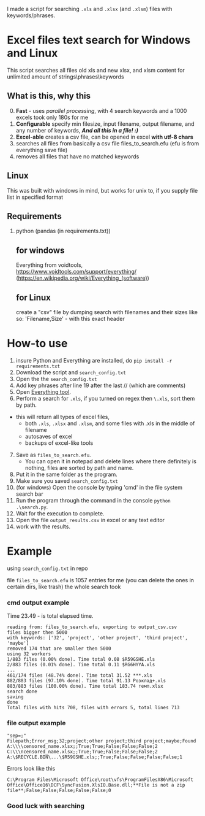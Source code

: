 I made a script for searching `.xls` and `.xlsx` (and `.xlsm`) files with keywords/phrases.

# Excel files text search for Windows and Linux
This script searches all files old xls and new xlsx, and xlsm content for unlimited amount of strings\phrases\keywords

  ## What is this, why this
  0. **Fast** - uses _parallel processing_, with 4 search keywords and a 1000 excels took only 180s for me
  1. **Configurable** specify min filesize, input filename, output filename, and any number of keywords, **_And all this in a file! :)_**
  2. **Excel-able** creates a csv file, can be opened in excel **with utf-8 chars**
  3. searches all files from basically a csv file files_to_search.efu (efu is from everything save file)
  5. removes all files that have no matched keywords


## Linux
This was built with windows in mind, but works for unix to, if you supply file list in specified format

## Requirements
1. python (pandas (in requirements.txt))

    ## for windows
    Everything from voidtools, https://www.voidtools.com/support/everything/
    (https://en.wikipedia.org/wiki/Everything_(software))

    ## for Linux 
    create a "csv" file by dumping search with filenames and their sizes like so:
    'Filename,Size' - with this exact header


# How-to use
1. insure Python and Everything are installed, do `pip install -r requirements.txt`
2. Download the script and `search_config.txt`
3. Open the the `search_config.txt`
4. Add key phrases after line 19 after the last // (which are comments)
5. Open [Everything tool](https://www.voidtools.com/support/everything/).
6. Perform a search for `.xls`, if you turned on regex then `\.xls`, sort them by path.
  - this will return all types of excel files, 
    - both `.xls`, `.xlsx` and `.xlsm`, and some files with .xls in the middle of filename
    - autosaves of excel
    - backups of excel-like tools
7. Save as `files_to_search.efu`.
   - You can open it in notepad and delete lines where there definitely is nothing, files are sorted by path and name.
8. Put it in the same folder as the program.
9. Make sure you saved `search_config.txt`
10. (for windows) Open the console by typing 'cmd' in the file system search bar 
11. Run the program through the command in the console `python .\search.py`.
12. Wait for the execution to complete.
13. Open the file `output_results.csv` in excel or any text editor
14. work with the results.



# Example  
using `search_config.txt` in repo


file `files_to_search.efu` is 1057 entries for me (you can delete the ones in certain dirs, like trash)
the whole search took 

### cmd output example
Time 23.49 - is total elapsed time.
```
reading from: files_to_search.efu, exporting to output_csv.csv
files bigger then 5000
with keywords: ['32', 'project', 'other project', 'third project', 'maybe']
removed 174 that are smaller then 5000
using 32 workers
1/883 files (0.00% done). Time total 0.08 $R59GSHE.xls
2/883 files (0.01% done). Time total 0.11 $RG6HYYA.xls
...
461/174 files (48.74% done). Time total 31.52 ***.xls
882/883 files (97.10% done). Time total 91.13 Розклад+.xls
883/883 files (100.00% done). Time total 183.74 темп.xlsx
search done
saving
done
Total files with hits 708, files with errors 5, total lines 713
```

### file output example
```
"sep=;"
Filepath;Error_msg;32;project;other project;third project;maybe;Found
A:\\\\censored_name.xlsx;;True;True;False;False;False;2
C:\\\ncensored_name.xlsx;;True;True;False;False;False;2
A:\$RECYCLE.BIN\...\$R59GSHE.xls;;True;False;False;False;False;1
```

Errors look like this 
```
C:\Program Files\Microsoft Office\root\vfs\ProgramFilesX86\Microsoft Office\Office16\DCF\SyncFusion.XlsIO.Base.dll;**File is not a zip file**;False;False;False;False;False;0
```



### Good luck with searching